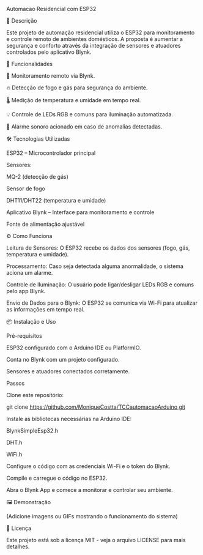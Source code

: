 Automacao Residencial com ESP32

📌 Descrição

Este projeto de automação residencial utiliza o ESP32 para monitoramento e controle remoto de ambientes domésticos. A proposta é aumentar a segurança e conforto através da integração de sensores e atuadores controlados pelo aplicativo Blynk.

🚀 Funcionalidades

📡 Monitoramento remoto via Blynk.

🔥 Detecção de fogo e gás para segurança do ambiente.

🌡 Medição de temperatura e umidade em tempo real.

💡 Controle de LEDs RGB e comuns para iluminação automatizada.

🚨 Alarme sonoro acionado em caso de anomalias detectadas.

🛠 Tecnologias Utilizadas

ESP32 – Microcontrolador principal

Sensores:

MQ-2 (detecção de gás)

Sensor de fogo

DHT11/DHT22 (temperatura e umidade)

Aplicativo Blynk – Interface para monitoramento e controle

Fonte de alimentação ajustável

⚙️ Como Funciona

Leitura de Sensores: O ESP32 recebe os dados dos sensores (fogo, gás, temperatura e umidade).

Processamento: Caso seja detectada alguma anormalidade, o sistema aciona um alarme.

Controle de Iluminação: O usuário pode ligar/desligar LEDs RGB e comuns pelo app Blynk.

Envio de Dados para o Blynk: O ESP32 se comunica via Wi-Fi para atualizar as informações em tempo real.

📦 Instalação e Uso

Pré-requisitos

ESP32 configurado com o Arduino IDE ou PlatformIO.

Conta no Blynk com um projeto configurado.

Sensores e atuadores conectados corretamente.

Passos

Clone este repositório:

git clone https://github.com/MoniqueCostta/TCCautomacaoArduino,git

Instale as bibliotecas necessárias na Arduino IDE:

BlynkSimpleEsp32.h

DHT.h

WiFi.h

Configure o código com as credenciais Wi-Fi e o token do Blynk.

Compile e carregue o código no ESP32.

Abra o Blynk App e comece a monitorar e controlar seu ambiente.

🖼 Demonstração

(Adicione imagens ou GIFs mostrando o funcionamento do sistema)

📄 Licença

Este projeto está sob a licença MIT - veja o arquivo LICENSE para mais detalhes.
